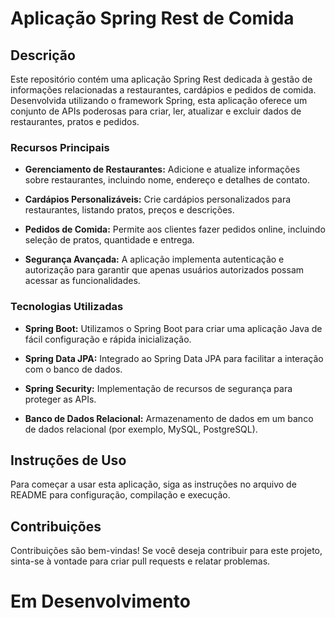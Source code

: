 # Aplicação Spring Rest de Comida

## Descrição

Este repositório contém uma aplicação Spring Rest dedicada à gestão de informações relacionadas a restaurantes, cardápios e pedidos de comida. Desenvolvida utilizando o framework Spring, esta aplicação oferece um conjunto de APIs poderosas para criar, ler, atualizar e excluir dados de restaurantes, pratos e pedidos.

### Recursos Principais

- **Gerenciamento de Restaurantes:** Adicione e atualize informações sobre restaurantes, incluindo nome, endereço e detalhes de contato.

- **Cardápios Personalizáveis:** Crie cardápios personalizados para restaurantes, listando pratos, preços e descrições.

- **Pedidos de Comida:** Permite aos clientes fazer pedidos online, incluindo seleção de pratos, quantidade e entrega.

- **Segurança Avançada:** A aplicação implementa autenticação e autorização para garantir que apenas usuários autorizados possam acessar as funcionalidades.

### Tecnologias Utilizadas

- **Spring Boot:** Utilizamos o Spring Boot para criar uma aplicação Java de fácil configuração e rápida inicialização.

- **Spring Data JPA:** Integrado ao Spring Data JPA para facilitar a interação com o banco de dados.

- **Spring Security:** Implementação de recursos de segurança para proteger as APIs.

- **Banco de Dados Relacional:** Armazenamento de dados em um banco de dados relacional (por exemplo, MySQL, PostgreSQL).

## Instruções de Uso

Para começar a usar esta aplicação, siga as instruções no arquivo de README para configuração, compilação e execução.

## Contribuições

Contribuições são bem-vindas! Se você deseja contribuir para este projeto, sinta-se à vontade para criar pull requests e relatar problemas.

# Em Desenvolvimento
